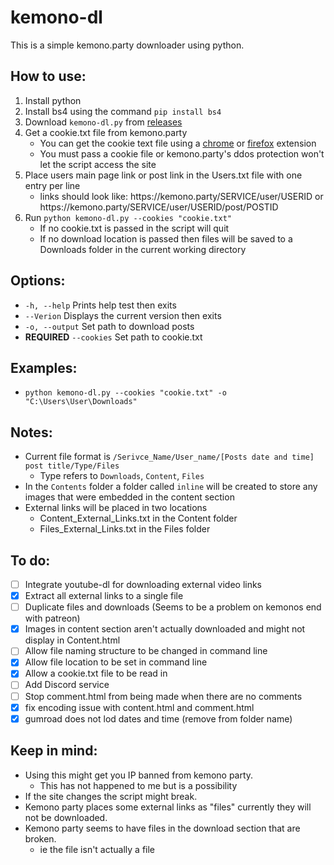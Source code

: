 # kemono-dl
This is a simple kemono.party downloader using python.

## How to use:
1. Install python
2. Install bs4 using the command ```pip install bs4``` 
3. Download ```kemono-dl.py``` from [releases](https://github.com/AplhaSlayer1964/Kemono.party-Downloader/releases)
4. Get a cookie.txt file from kemono.party 
   - You can get the cookie text file using a [chrome](https://chrome.google.com/webstore/detail/get-cookiestxt/bgaddhkoddajcdgocldbbfleckgcbcid?hl=en) or [firefox](https://addons.mozilla.org/en-US/firefox/addon/cookies-txt/) extension
   - You must pass a cookie file or kemono.party's ddos protection won't let the script access the site 
5. Place users main page link or post link in the Users.txt file with one entry per line
   - links should look like: https://<span></span>kemono.party/SERVICE/user/USERID or https://<span></span>kemono.party/SERVICE/user/USERID/post/POSTID
6. Run ```python kemono-dl.py --cookies "cookie.txt"```
   - If no cookie.txt is passed in the script will quit
   - If no download location is passed then files will be saved to a Downloads folder in the current working directory

## Options:
- ```-h, --help``` Prints help test then exits
- ```--Verion``` Displays the current version then exits
- ```-o, --output``` Set path to download posts
- **REQUIRED** ```--cookies``` Set path to cookie.txt 

## Examples:
- ```python kemono-dl.py --cookies "cookie.txt" -o "C:\Users\User\Downloads"```

## Notes:
- Current file format is ```/Serivce_Name/User_name/[Posts date and time] post title/Type/Files```
   - Type refers to ```Downloads```, ```Content```, ```Files```
- In the ```Contents``` folder a folder called ```inline``` will be created to store any images that were embedded in the content section
- External links will be placed in two locations
  - Content_External_Links.txt in the Content folder
  - Files_External_Links.txt in the Files folder 

## To do:
- [ ] Integrate youtube-dl for downloading external video links
- [X] Extract all external links to a single file
- [ ] Duplicate files and downloads (Seems to be a problem on kemonos end with patreon)
- [X] Images in content section aren't actually downloaded and might not display in Content.html
- [ ] Allow file naming structure to be changed in command line
- [X] Allow file location to be set in command line
- [X] Allow a cookie.txt file to be read in
- [ ] Add Discord service
- [ ] Stop comment.html from being made when there are no comments
- [X] fix encoding issue with content.html and comment.html
- [X] gumroad does not lod dates and time (remove from folder name) 

## Keep in mind:
- Using this might get you IP banned from kemono party.
  - This has not happened to me but is a possibility 
- If the site changes the script might break.
- Kemono party places some external links as "files" currently they will not be downloaded.
- Kemono party seems to have files in the download section that are broken.
  - ie the file isn't actually a file
